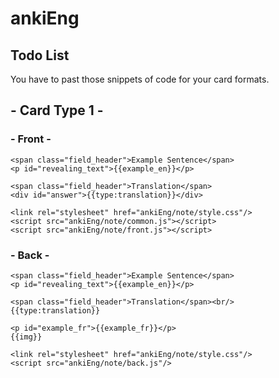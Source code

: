 # ankiEng

## Todo List

You have to past those snippets of code for your card formats.

## - Card Type 1 -

### - Front -

```
<span class="field_header">Example Sentence</span>
<p id="revealing_text">{{example_en}}</p>

<span class="field_header">Translation</span>
<div id="answer">{{type:translation}}</div>

<link rel="stylesheet" href="ankiEng/note/style.css"/>
<script src="ankiEng/note/common.js"></script>
<script src="ankiEng/note/front.js"></script>
```

### - Back -

```
<span class="field_header">Example Sentence</span>
<p id="revealing_text">{{example_en}}</p>

<span class="field_header">Translation</span><br/>
{{type:translation}}

<p id="example_fr">{{example_fr}}</p>
{{img}}

<link rel="stylesheet" href="ankiEng/note/style.css"/>
<script src="ankiEng/note/back.js"/>
```
